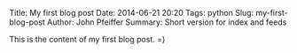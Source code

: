 Title: My first blog post
Date: 2014-06-21 20:20
Tags: python
Slug: my-first-blog-post
Author: John Pfeiffer
Summary: Short version for index and feeds

This is the content of my first blog post. =)
